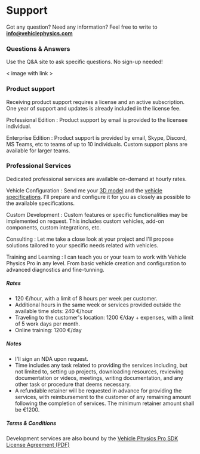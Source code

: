 # Support

Got any question? Need any information? Feel free to write to **[info@vehiclephysics.com](mailto:info@vehiclephysics.com)**

### Questions & Answers

Use the Q&A site to ask specific questions. No sign-up needed!

< image with link >

### Product support

Receiving product support requires a license and an active subscription. One year of support and
updates is already included in the license fee.

Professional Edition
:	Product support by email is provided to the licensee individual.

Enterprise Edition
:	Product support is provided by email, Skype, Discord, MS Teams, etc to teams of up to 10
	individuals. Custom support plans are available for larger teams.

### Professional Services

Dedicated professional services are available on-demand at hourly rates.

Vehicle Configuration
:	Send me your [3D model](/user-guide/3d-models) and the [vehicle specifications](/advanced/configuring-realistic-vehicles/).
	I'll prepare and configure it for you as closely as possible to the available specifications.

Custom Development
:	Custom features or specific functionalities may be implemented on request. This includes custom
	vehicles, add-on components, custom integrations, etc.

Consulting
:	Let me take a close look at your project and I'll propose solutions tailored to your specific
	needs related with vehicles.

Training and Learning
:	I can teach you or your team to work with Vehicle Physics Pro in any level. From basic vehicle
	creation and configuration to advanced diagnostics and fine-tunning.

##### Rates

- 120 €/hour, with a limit of 8 hours per week per customer.
- Additional hours in the same week or services provided outside the available time slots: 240 €/hour
- Traveling to the customer's location: 1200 €/day + expenses, with a limit of 5 work days per month.
- Online training: 1200 €/day

##### Notes

- I'll sign an NDA upon request.
- Time includes any task related to providing the services including, but not limited to, setting up
	projects, downloading resources, reviewing documentation or videos, meetings, writing
	documentation, and any other task or procedure that deems necessary.
- A refundable retainer will be requested in advance for providing the services, with reimbursement
	to the customer of any remaining amount following the completion of services. The minimum
	retainer amount shall be €1200.

##### Terms & Conditions

Development services are also bound by the [Vehicle Physics Pro SDK License Agreement (PDF)](/Vehicle%20Physics%20Pro%20SDK%20License%20Agreement.pdf)
